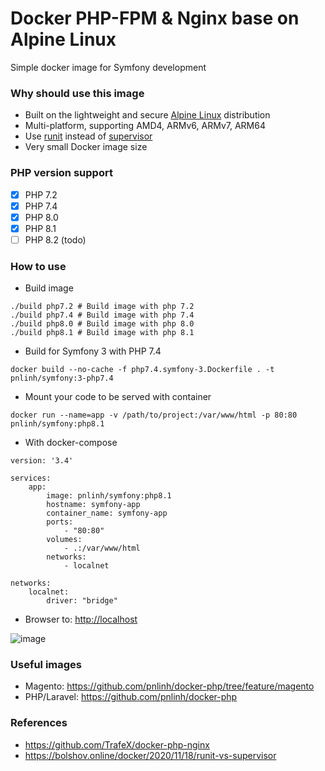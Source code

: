 # Docker PHP-FPM & Nginx base on Alpine Linux

Simple docker image for Symfony development

### Why should use this image

- Built on the lightweight and
  secure [Alpine Linux](https://www.alpinelinux.org/) distribution
- Multi-platform, supporting AMD4, ARMv6, ARMv7, ARM64
- Use [runit](http://smarden.org/runit/) instead
  of [supervisor](http://supervisord.org/)
- Very small Docker image size

### PHP version support

- [x] PHP 7.2
- [x] PHP 7.4
- [x] PHP 8.0
- [x] PHP 8.1
- [ ] PHP 8.2 (todo)

### How to use

- Build image

```shell
./build php7.2 # Build image with php 7.2
./build php7.4 # Build image with php 7.4
./build php8.0 # Build image with php 8.0
./build php8.1 # Build image with php 8.1
```

- Build for Symfony 3 with PHP 7.4

```shell
docker build --no-cache -f php7.4.symfony-3.Dockerfile . -t pnlinh/symfony:3-php7.4
```

- Mount your code to be served with container

```shell
docker run --name=app -v /path/to/project:/var/www/html -p 80:80 pnlinh/symfony:php8.1
```

- With docker-compose

```
version: '3.4'

services:
    app:
        image: pnlinh/symfony:php8.1
        hostname: symfony-app
        container_name: symfony-app
        ports:
            - "80:80"
        volumes:
            - .:/var/www/html
        networks:
            - localnet
            
networks:
    localnet:
        driver: "bridge"
```

- Browser to: [http://localhost](http://localhost)

![image](https://user-images.githubusercontent.com/26193890/198827932-7901d969-cf9c-4f2a-8154-e2b1fb4840f8.png)

### Useful images

- Magento: https://github.com/pnlinh/docker-php/tree/feature/magento
- PHP/Laravel: https://github.com/pnlinh/docker-php

### References

- https://github.com/TrafeX/docker-php-nginx
- https://bolshov.online/docker/2020/11/18/runit-vs-supervisor
